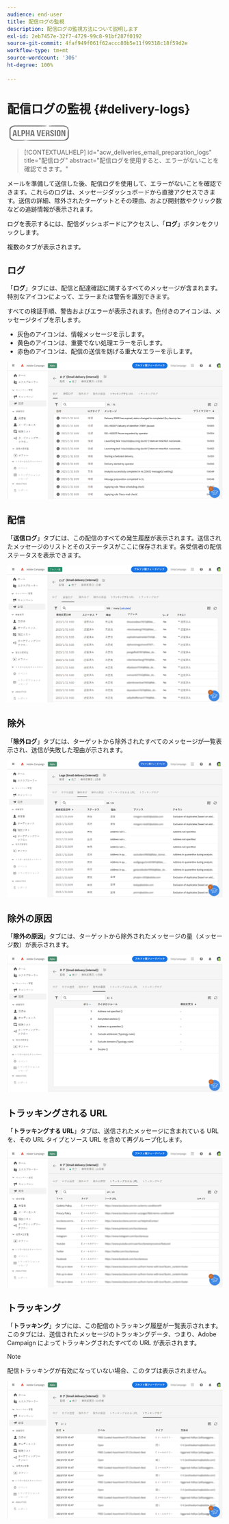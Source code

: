 ```yaml
---
audience: end-user
title: 配信ログの監視
description: 配信ログの監視方法について説明します
exl-id: 2eb7457e-32f7-4729-99c8-91bf287f0192
source-git-commit: 4faf949f061f62accc80b5e11f99318c18f59d2e
workflow-type: tm+mt
source-wordcount: '306'
ht-degree: 100%

---
```


# 配信ログの監視 {#delivery-logs}

![](../assets/do-not-localize/badge.png)

>[!CONTEXTUALHELP]
>id="acw_deliveries_email_preparation_logs"
>title="配信ログ"
>abstract="配信ログを使用すると、エラーがないことを確認できます。"

メールを準備して送信した後、配信ログを使用して、エラーがないことを確認できます。これらのログは、メッセージダッシュボードから直接アクセスできます。送信の詳細、除外されたターゲットとその理由、および開封数やクリック数などの追跡情報が表示されます。

ログを表示するには、配信ダッシュボードにアクセスし、「**ログ**」ボタンをクリックします。

複数のタブが表示されます。

## ログ

「**ログ**」タブには、配信と配達確認に関するすべてのメッセージが含まれます。特別なアイコンによって、エラーまたは警告を識別できます。

すべての検証手順、警告およびエラーが表示されます。色付きのアイコンは、メッセージタイプを示します。

* 灰色のアイコンは、情報メッセージを示します。
* 黄色のアイコンは、重要でない処理エラーを示します。
* 赤色のアイコンは、配信の送信を妨げる重大なエラーを示します。

![](assets/logs.png)

## 配信

「**送信ログ**」タブには、この配信のすべての発生履歴が表示されます。送信されたメッセージのリストとそのステータスがここに保存されます。各受信者の配信ステータスを表示できます。

![](assets/logs2.png)

## 除外

「**除外ログ**」タブには、ターゲットから除外されたすべてのメッセージが一覧表示され、送信が失敗した理由が示されます。

![](assets/logs3.png)

## 除外の原因

「**除外の原因**」タブには、ターゲットから除外されたメッセージの量（メッセージ数）が表示されます。

![](assets/logs4.png)

## トラッキングされる URL

「**トラッキングする URL**」タブは、送信されたメッセージに含まれている URL を、その URL タイプとソース URL を含めて再グループ化します。

![](assets/logs5.png)

## トラッキング

「**トラッキング**」タブには、この配信のトラッキング履歴が一覧表示されます。このタブには、送信されたメッセージのトラッキングデータ、つまり、Adobe Campaign によってトラッキングされたすべての URL が表示されます。

>[!NOTE]
>
>配信トラッキングが有効になっていない場合、このタブは表示されません。

![](assets/logs6.png)
